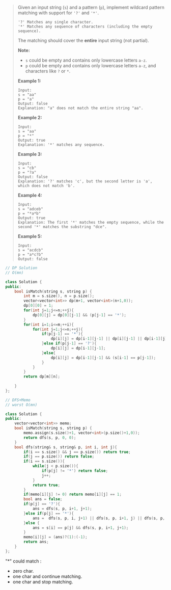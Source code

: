 > Given an input string (`s`) and a pattern (`p`), implement wildcard pattern matching with support for `'?'` and `'*'`.
>
> ```
> '?' Matches any single character.
> '*' Matches any sequence of characters (including the empty sequence).
> ```
>
> The matching should cover the **entire** input string (not partial).
>
> **Note:**
>
> - `s` could be empty and contains only lowercase letters `a-z`.
> - `p` could be empty and contains only lowercase letters `a-z`, and characters like `?` or `*`.
>
> **Example 1:**
>
> ```
> Input:
> s = "aa"
> p = "a"
> Output: false
> Explanation: "a" does not match the entire string "aa".
> ```
>
> **Example 2:**
>
> ```
> Input:
> s = "aa"
> p = "*"
> Output: true
> Explanation: '*' matches any sequence.
> ```
>
> **Example 3:**
>
> ```
> Input:
> s = "cb"
> p = "?a"
> Output: false
> Explanation: '?' matches 'c', but the second letter is 'a', which does not match 'b'.
> ```
>
> **Example 4:**
>
> ```
> Input:
> s = "adceb"
> p = "*a*b"
> Output: true
> Explanation: The first '*' matches the empty sequence, while the second '*' matches the substring "dce".
> ```
>
> **Example 5:**
>
> ```
> Input:
> s = "acdcb"
> p = "a*c?b"
> Output: false
> ```

```cpp
// DP Solution
// O(mn)

class Solution {
public:
    bool isMatch(string s, string p) {
        int m = s.size(), n = p.size();
        vector<vector<int>> dp(m+1, vector<int>(n+1,0));
        dp[0][0] = 1;
        for(int j=1;j<=n;++j){
            dp[0][j] = dp[0][j-1] && (p[j-1] == '*');
        }
        for(int i=1;i<=m;++i){
            for(int j=1;j<=n;++j){
                if(p[j-1] == '*'){
                    dp[i][j] = dp[i-1][j-1] || dp[i][j-1] || dp[i-1][j];
                }else if(p[j-1] == '?'){
                    dp[i][j] = dp[i-1][j-1];
                }else{
                    dp[i][j] = dp[i-1][j-1] && (s[i-1] == p[j-1]);
                }
            }
        }
        return dp[m][n];
        
    }
};
```

```cpp
// DFS+Memo
// worst O(mn) 

class Solution {
public:
    vector<vector<int>> memo;
    bool isMatch(string s, string p) {
        memo.assign(s.size()+1, vector<int>(p.size()+1,0));
        return dfs(s, p, 0, 0);
    }
    bool dfs(string& s, string& p, int i, int j){
        if(i == s.size() && j == p.size()) return true;
        if(j == p.size()) return false;
        if(i == s.size()){
            while(j < p.size()){
                if(p[j] != '*') return false;
                j++;
            }
            return true;
        }
        if(memo[i][j] != 0) return memo[i][j] == 1;
        bool ans = false;
        if(p[j] == '?'){
            ans = dfs(s, p, i+1, j+1);
        }else if(p[j] == '*'){
            ans =  dfs(s, p, i, j+1) || dfs(s, p, i+1, j) || dfs(s, p, i+1, j+1);
        }else {
            ans = s[i] == p[j] && dfs(s, p, i+1, j+1);
        }
        memo[i][j] = (ans)?(1):(-1);
        return ans;
    }
};
```

"*" could match :

- zero char.
- one char and continue matching.
- one char and stop matching.